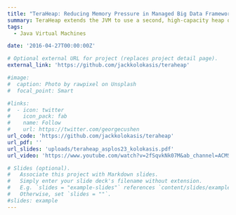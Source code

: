 ```yaml
---
title: "TeraHeap: Reducing Memory Pressure in Managed Big Data Frameworks"
summary: TeraHeap extends the JVM to use a second, high-capacity heap over a fast storage device that coexists with the regular heap. TeraHeap provides direct access to objects on the second heap. It also reduces GC cost by fencing the garbage collector from scanning the second heap. TeraHeap leverages frameworks’ property of choosing specific objects for off-heap placement and offers frameworks a hint-based interface for moving such objects to the second heap.
tags:
  - Java Virtual Machines

date: '2016-04-27T00:00:00Z'

# Optional external URL for project (replaces project detail page).
external_link: 'https://github.com/jackkolokasis/teraheap'

#image:
#  caption: Photo by rawpixel on Unsplash
#  focal_point: Smart

#links:
#  - icon: twitter
#    icon_pack: fab
#    name: Follow
#    url: https://twitter.com/georgecushen
url_code: 'https://github.com/jackkolokasis/teraheap'
url_pdf: ''
url_slides: 'uploads/teraheap_asplos23_kolokasis.pdf'
url_video: 'https://www.youtube.com/watch?v=2fSqvkNk07M&ab_channel=ACMSIGARCH'

# Slides (optional).
#   Associate this project with Markdown slides.
#   Simply enter your slide deck's filename without extension.
#   E.g. `slides = "example-slides"` references `content/slides/example-slides.md`.
#   Otherwise, set `slides = ""`.
#slides: example
---
```



